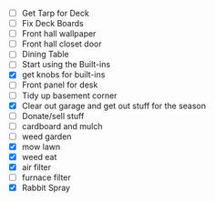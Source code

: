 *   [ ] Get Tarp for Deck
*   [ ] Fix Deck Boards
*   [ ] Front hall wallpaper
*   [ ] Front hall closet door
*   [ ] Dining Table
*   [ ] Start using the Built-ins
*   [x] get knobs for built-ins
*   [ ] Front panel for desk
*   [ ] Tidy up basement corner
*   [x] Clear out garage and get out stuff for the season
*   [ ] Donate/sell stuff
*   [ ] cardboard and mulch
*   [ ] weed garden
*   [x] mow lawn
*   [x] weed eat
*   [x] air filter
*   [ ] furnace filter
*   [x] Rabbit Spray